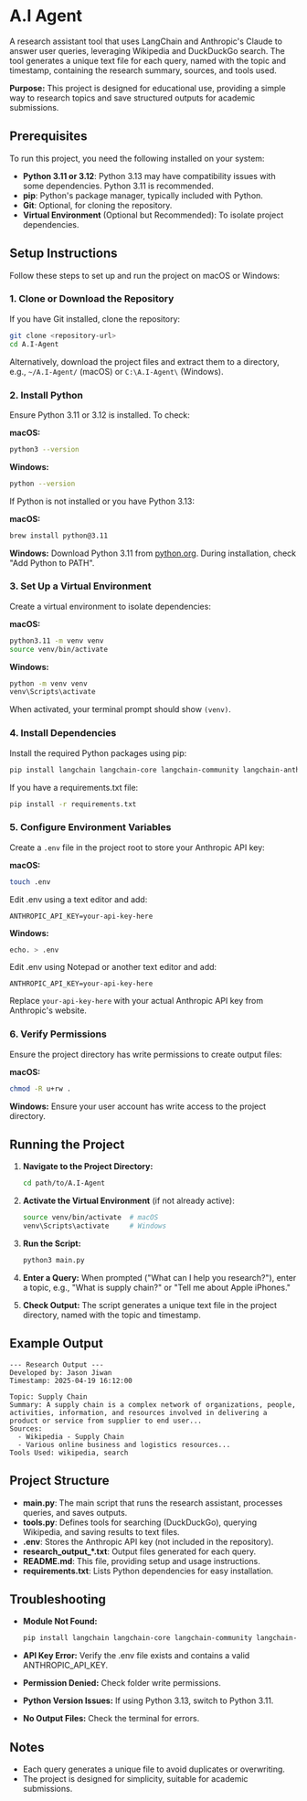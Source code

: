 # A.I Agent

A research assistant tool that uses LangChain and Anthropic's Claude to answer user queries, leveraging Wikipedia and DuckDuckGo search. The tool generates a unique text file for each query, named with the topic and timestamp, containing the research summary, sources, and tools used.

**Purpose:** This project is designed for educational use, providing a simple way to research topics and save structured outputs for academic submissions.

## Prerequisites

To run this project, you need the following installed on your system:

- **Python 3.11 or 3.12**: Python 3.13 may have compatibility issues with some dependencies. Python 3.11 is recommended.
- **pip**: Python's package manager, typically included with Python.
- **Git**: Optional, for cloning the repository.
- **Virtual Environment** (Optional but Recommended): To isolate project dependencies.

## Setup Instructions

Follow these steps to set up and run the project on macOS or Windows:

### 1. Clone or Download the Repository

If you have Git installed, clone the repository:
```bash
git clone <repository-url>
cd A.I-Agent
```

Alternatively, download the project files and extract them to a directory, e.g., `~/A.I-Agent/` (macOS) or `C:\A.I-Agent\` (Windows).

### 2. Install Python

Ensure Python 3.11 or 3.12 is installed. To check:

**macOS:**
```bash
python3 --version
```

**Windows:**
```bash
python --version
```

If Python is not installed or you have Python 3.13:

**macOS:**
```bash
brew install python@3.11
```

**Windows:**
Download Python 3.11 from [python.org](https://www.python.org/downloads/). During installation, check "Add Python to PATH".

### 3. Set Up a Virtual Environment

Create a virtual environment to isolate dependencies:

**macOS:**
```bash
python3.11 -m venv venv
source venv/bin/activate
```

**Windows:**
```bash
python -m venv venv
venv\Scripts\activate
```

When activated, your terminal prompt should show `(venv)`.

### 4. Install Dependencies

Install the required Python packages using pip:

```bash
pip install langchain langchain-core langchain-community langchain-anthropic pydantic python-dotenv
```

If you have a requirements.txt file:

```bash
pip install -r requirements.txt
```

### 5. Configure Environment Variables

Create a `.env` file in the project root to store your Anthropic API key:

**macOS:**
```bash
touch .env
```
Edit .env using a text editor and add:
```
ANTHROPIC_API_KEY=your-api-key-here
```

**Windows:**
```bash
echo. > .env
```
Edit .env using Notepad or another text editor and add:
```
ANTHROPIC_API_KEY=your-api-key-here
```

Replace `your-api-key-here` with your actual Anthropic API key from Anthropic's website.

### 6. Verify Permissions

Ensure the project directory has write permissions to create output files:

**macOS:**
```bash
chmod -R u+rw .
```

**Windows:**
Ensure your user account has write access to the project directory.

## Running the Project

1. **Navigate to the Project Directory:**
    ```bash
    cd path/to/A.I-Agent
    ```

2. **Activate the Virtual Environment** (if not already active):
    ```bash
    source venv/bin/activate  # macOS
    venv\Scripts\activate     # Windows
    ```

3. **Run the Script:**
    ```bash
    python3 main.py
    ```

4. **Enter a Query:**
    When prompted ("What can I help you research?"), enter a topic, e.g., "What is supply chain?" or "Tell me about Apple iPhones."

5. **Check Output:**
    The script generates a unique text file in the project directory, named with the topic and timestamp.

## Example Output

```
--- Research Output ---
Developed by: Jason Jiwan
Timestamp: 2025-04-19 16:12:00

Topic: Supply Chain
Summary: A supply chain is a complex network of organizations, people, activities, information, and resources involved in delivering a product or service from supplier to end user...
Sources:
  - Wikipedia - Supply Chain
  - Various online business and logistics resources...
Tools Used: wikipedia, search
```

## Project Structure

- **main.py**: The main script that runs the research assistant, processes queries, and saves outputs.
- **tools.py**: Defines tools for searching (DuckDuckGo), querying Wikipedia, and saving results to text files.
- **.env**: Stores the Anthropic API key (not included in the repository).
- **research_output_*.txt**: Output files generated for each query.
- **README.md**: This file, providing setup and usage instructions.
- **requirements.txt**: Lists Python dependencies for easy installation.

## Troubleshooting

- **Module Not Found:**
  ```bash
  pip install langchain langchain-core langchain-community langchain-anthropic pydantic python-dotenv
  ```

- **API Key Error:** Verify the .env file exists and contains a valid ANTHROPIC_API_KEY.

- **Permission Denied:** Check folder write permissions.

- **Python Version Issues:** If using Python 3.13, switch to Python 3.11.

- **No Output Files:** Check the terminal for errors.

## Notes

- Each query generates a unique file to avoid duplicates or overwriting.
- The project is designed for simplicity, suitable for academic submissions.

